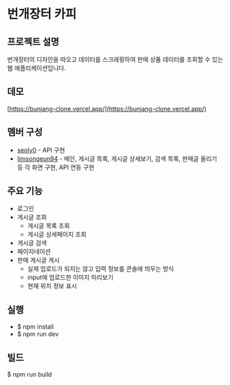 # 번개장터 카피

## 프로젝트 설명
번개장터의 디자인을 따오고 데이터를 스크래핑하여 판매 상품 데이터를 조회할 수 있는 웹 애플리케이션입니다.

## 데모
[https://bunjang-clone.vercel.app/](https://bunjang-clone.vercel.app/)

## 멤버 구성
* [seoly0](https://github.com/seoly0) - API 구현
* [limsongeun94](https://github.com/limsongeun94) - 메인, 게시글 목록, 게시글 상세보기, 검색 목록, 판매글 올리기 등 각 화면 구현, API 연동 구현

## 주요 기능
* 로그인
* 게시글 조회
  * 게시글 목록 조회
  * 게시글 상세페이지 조회
* 게시글 검색
* 페이지네이션
* 판매 게시글 게시
  * 실제 업로드가 되지는 않고 입력 정보를 콘솔에 띄우는 방식
  * input에 업로드한 이미지 미리보기
  * 현재 위치 정보 표시
  
## 실행
* $ npm install
* $ npm run dev

## 빌드
$ npm run build
